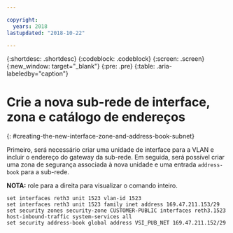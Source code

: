 ```yaml
---

copyright:
  years: 2018
lastupdated: "2018-10-22"

---
```


{:shortdesc: .shortdesc}
{:codeblock: .codeblock}
{:screen: .screen}
{:new_window: target="_blank"}
{:pre: .pre}
{:table: .aria-labeledby="caption"}

# Crie a nova sub-rede de interface, zona e catálogo de endereços
{: #creating-the-new-interface-zone-and-address-book-subnet}

Primeiro, será necessário criar uma unidade de interface para a VLAN e incluir o endereço do gateway da sub-rede. Em seguida, será possível criar uma zona de segurança associada à nova unidade e uma entrada `address-book` para a sub-rede.  

**NOTA:** role para a direita para visualizar o comando inteiro.

```
set interfaces reth3 unit 1523 vlan-id 1523
set interfaces reth3 unit 1523 family inet address 169.47.211.153/29
set security zones security-zone CUSTOMER-PUBLIC interfaces reth3.1523 host-inbound-traffic system-services all
set security address-book global address VSI_PUB_NET 169.47.211.152/29
```
